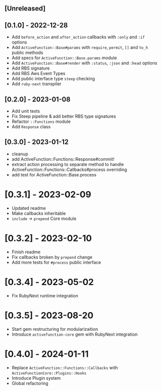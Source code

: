 ## [Unreleased]

## [0.1.0] - 2022-12-28

- Add `before_action` and `after_action` callbacks with `:only` and `:if` options
- Add `ActiveFunction::Base#params` with `require`, `permit`, `[]` and `to_h` public methods
- Add specs for `ActiveFunction::Base.params` module
- Add `ActiveFunction::Base#render` with `:status`, `:json` and `:head` options
- Add RBS signature
- Add RBS Aws Event Types
- Add public interface type `steep` checking
- Add `ruby-next` transpiler

## [0.2.0] - 2023-01-08

- Add unit tests
- Fix Steep pipeline & add better RBS type signatures 
- Refactor `::Functions` module
- Add `Response` class

## [0.3.0] - 2023-01-12

- cleanup
- add ActiveFunction::Functions::Response#commit!
- extract action processing to separate method to handle ActiveFunction::Functions::Callbacks#process overriding
- add test for ActiveFunction::Base.process


# [0.3.1] - 2023-02-09

- Updated readme
- Make callbacks inheritable
- `include` -> `prepend` Core module

# [0.3.2] - 2023-02-10

- Finish readme
- Fix callbacks broken by `prepend` change
- Add more tests for `#process` public interface

# [0.3.4] - 2023-05-02

- Fix RubyNext runtime integration

# [0.3.5] - 2023-08-20

- Start gem restructuring for modularizaition
- Introduce `activefunction-core` gem with RubyNext integration

# [0.4.0] - 2024-01-11

- Replace `ActiveFunction::Functions::Callbacks` with `ActiveFunctionCore::Plugins::Hooks`
- Introduce Plugin system
- Global refactoring

